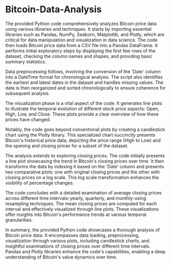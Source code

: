 # Bitcoin-Data-Analysis

The provided Python code comprehensively analyzes Bitcoin price data using various libraries and techniques. It starts by importing essential libraries such as Pandas, NumPy, Seaborn, Matplotlib, and Plotly, which are critical for data manipulation and visualization in data science.
The code then loads Bitcoin price data from a CSV file into a Pandas DataFrame. It performs initial exploratory steps by displaying the first few rows of the dataset, checking the column names and shapes, and providing basic summary statistics.

Data preprocessing follows, involving the conversion of the 'Date' column into a DateTime format for chronological analysis. The script also identifies the earliest and latest dates in the dataset and handles missing values. The data is then reorganized and sorted chronologically to ensure coherence for subsequent analysis.

The visualization phase is a vital aspect of the code. It generates line plots to illustrate the temporal evolution of different stock price aspects: Open, High, Low, and Close. These plots provide a clear overview of how these prices have changed.

Notably, the code goes beyond conventional plots by creating a candlestick chart using the Plotly library. This specialized chart succinctly presents Bitcoin's historical price data, depicting the price range (High to Low) and the opening and closing prices for a subset of the dataset.

The analysis extends to exploring closing prices. The code initially presents a line plot showcasing the trend in Bitcoin's closing prices over time. It then transforms the data by indexing it based on the 'Date' column and presents two comparative plots: one with original closing prices and the other with closing prices on a log scale. This log scale transformation enhances the visibility of percentage changes.

The code concludes with a detailed examination of average closing prices across different time intervals-yearly, quarterly, and monthly-using resampling techniques. The mean closing prices are computed for each interval and effectively visualized through line plots. These visualizations offer insights into Bitcoin's performance trends at various temporal granularities.

In summary, the provided Python code showcases a thorough analysis of Bitcoin price data. It encompasses data loading, preprocessing, visualization through various plots, including candlestick charts, and insightful examinations of closing prices over different time intervals. Pandas and Plotly libraries enhance the code's capabilities, enabling a deep understanding of Bitcoin's value dynamics over time.
